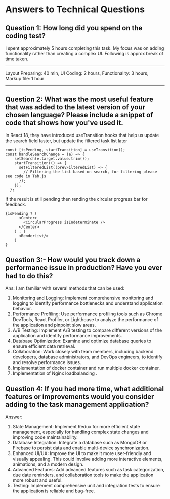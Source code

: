 

# Answers to Technical Questions

## Question 1: How long did you spend on the coding test?
I spent approximately 5 hours completing this task. My focus was on adding functionality rather than creating a complex UI.
Following is approx break of time taken.
***
Layout Preparing: 40 min,
UI Coding: 2 hours,
Functionality: 3 hours,
Markup file: 1 hour
***

## Question 2: What was the most useful feature that was added to the latest version of your chosen language? Please include a snippet of code that shows how you've used it.
In React 18, they have introduced useTransition hooks that help us update the search field faster, but update the filtered task list later



```
const [isPending, startTransition] = useTransition();
const handleSearchChange = (e) => {
    setSearch(e.target.value.trim());
    startTransition(() => {
      setFilteredList((prevFilteredList) => {
        // Filtering the list based on search, for filtering please see code in Tab.js
      });
    });
  };
  ```
  If the result is still pending then rending the circular progress bar for feedback.

  ```
  {isPending ? (
        <Center>
          <CircularProgress isIndeterminate />
        </Center>
      ) : (
        <RenderList/>
      )
}
```
## Question 3:- How would you track down a performance issue in production? Have you ever had to do this? 

Ans:
I am familiar with several methods that can be used:
1. Monitoring and Logging: Implement comprehensive monitoring and logging to identify performance bottlenecks and understand application behavior.
2. Performance Profiling: Use performance profiling tools such as Chrome DevTools, React Profiler, or Lighthouse to analyze the performance of the application and pinpoint slow areas.
3. A/B Testing: Implement A/B testing to compare different versions of the application and identify performance improvements.
4. Database Optimization: Examine and optimize database queries to ensure efficient data retrieval.
5. Collaboration: Work closely with team members, including backend developers, database administrators, and DevOps engineers, to identify and resolve performance issues.
6. Implementation of docker container and run multiple docker container.
7. Implementation of Nginx loadbalancing .

## Question 4: If you had more time, what additional features or improvements would you consider adding to the task management application?

Answer: 
1. State Management: Implement Redux for more efficient state management, especially for handling complex state changes and improving code maintainability.
2. Database Integration: Integrate a database such as MongoDB or Firebase to persist data and enable multi-device synchronization.
3. Enhanced UI/UX: Improve the UI to make it more user-friendly and visually appealing. This could involve adding more interactive elements, animations, and a modern design.
4. Advanced Features: Add advanced features such as task categorization, due date reminders, and collaboration tools to make the application more robust and useful.
5. Testing: Implement comprehensive unit and integration tests to ensure the application is reliable and bug-free.
